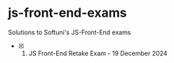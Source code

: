 # js-front-end-exams
Solutions to Softuni's JS-Front-End exams

- [x] 1. JS Front-End Retake Exam - 19 December 2024

